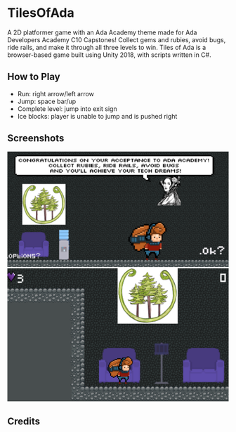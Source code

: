 # TilesOfAda

A 2D platformer game with an Ada Academy theme made for Ada Developers Academy C10 Capstones! Collect gems and rubies, avoid bugs, ride rails, and make it through all three levels to win. Tiles of Ada is a browser-based game built using Unity 2018, with scripts written in C#. 

## How to Play
- Run: right arrow/left arrow
- Jump: space bar/up
- Complete level: jump into exit sign
- Ice blocks: player is unable to jump and is pushed right

## Screenshots

  
  ![game](Screen2.png)
  ![game](Screen3.png)
    
      
        
        
      

## Credits
